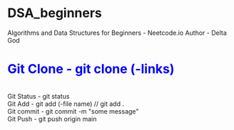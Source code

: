 # DSA_beginners

Algorithms and Data Structures for Beginners - Neetcode.io
Author - Delta God
<br>
<h1 style="color:blue;">Git Clone - git clone (-links)</h1> 
<br>
Git Status - git status
<br>
Git Add - git add (-file name) // git add .
<br>
Git commit -  git commit -m "some message"
<br>
Git Push - git push origin main
<br>
